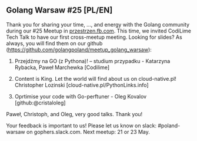 ## Golang Warsaw #25 [PL/EN]

Thank you for sharing your time, ..., and energy with the Golang community during our #25 Meetup in [przestrzen.fb.com](https://przestrzen.fb.com). This time, we invited CodiLime Tech Talk to have our first cross-meetup meeting. Looking for slides? As always, you will find them on our github (https://github.com/golangpoland/meetup_golang_warsaw):

1. Przejdźmy na GO (z Pythona)! – studium przypadku - Katarzyna Rybacka, Paweł Marchewka [Codilime]

2. Content is King. Let the world will find about us on cloud-native.pl!<br />
Christopher Lozinski [cloud-native.pl/PythonLinks.info]

3. Oprtimise your code with Go-perftuner - Oleg Kovalov [github:@cristaloleg]

Paweł, Christoph, and Oleg, very good talks. Thank you!

Your feedback is important to us! Please let us know on slack: #poland-warsaw on gophers.slack.com. Next meetup: 21 or 23 May.
